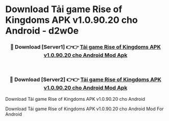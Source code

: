 # Download Tải game Rise of Kingdoms APK v1.0.90.20 cho Android - d2w0e


<div align="center">
<h3>🔴 Download [Server1] 👉👉 <a href="https://apk-comot.site?title=Tải_game_Rise_of_Kingdoms_APK_v1.0.90.20_cho_Android">Tải game Rise of Kingdoms APK v1.0.90.20 cho Android Mod Apk</a></h3><br>
<h3>🔴 Download [Server2] 👉👉 <a href="https://apk-comot.site?title=Tải_game_Rise_of_Kingdoms_APK_v1.0.90.20_cho_Android">Tải game Rise of Kingdoms APK v1.0.90.20 cho Android Mod Apk</a></h3>
</div>



Download Tải game Rise of Kingdoms APK v1.0.90.20 cho Android 

Download Tải game Rise of Kingdoms APK v1.0.90.20 cho Android Mod For Android